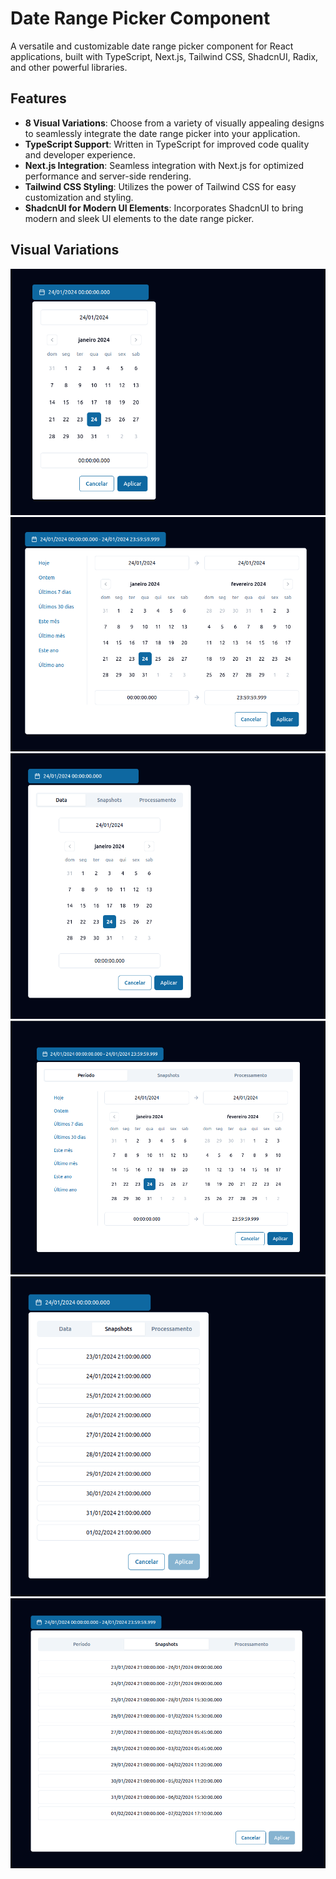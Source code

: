 # Date Range Picker Component

A versatile and customizable date range picker component for React applications, built with TypeScript, Next.js, Tailwind CSS, ShadcnUI, Radix, and other powerful libraries.

## Features

- **8 Visual Variations**: Choose from a variety of visually appealing designs to seamlessly integrate the date range picker into your application.
- **TypeScript Support**: Written in TypeScript for improved code quality and developer experience.
- **Next.js Integration**: Seamless integration with Next.js for optimized performance and server-side rendering.
- **Tailwind CSS Styling**: Utilizes the power of Tailwind CSS for easy customization and styling.
- **ShadcnUI for Modern UI Elements**: Incorporates ShadcnUI to bring modern and sleek UI elements to the date range picker.

## Visual Variations

![Variation 1](/public/only-dates.png)
![Variation 2](/public/only-period.png)
![Variation 3](/public/date-snap-exe.png)
![Variation 4](/public/period-snapshots-executions.png)
![Variation 5](/public/snapshots-from-date.png)
![Variation 6](/public/snapshots-from-period.png)